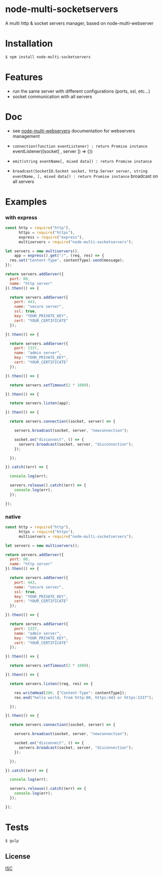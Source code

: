 # node-multi-socketservers
A multi http & socket servers manager, based on node-multi-webserver

# Installation

```bash
$ npm install node-multi-socketservers
```

# Features

  * run the same server with different configurations (ports, ssl, etc...)
  * socket communication with all servers

# Doc

* see [node-multi-webservers](https://www.npmjs.com/package/node-multi-webserver) documentation for webservers management

* ``` connection(function eventListener) : return Promise instance ``` eventListener((socket[ , server ]) => {})
* ``` emit(string eventName[, mixed data]) : return Promise instance ```
* ``` broadcast(SocketIO.Socket socket, http.Server server, string eventName, [, mixed data]) : return Promise instance ``` broadcast on all servers

# Examples

### with express

```js
const http = require("http"),
      https = require("https"),
      express = require("express"),
      multiservers = require("node-multi-socketservers");

let servers = new multiservers(),
    app = express().get("/", (req, res) => {
  res.set("Content-Type", contentType).send(message);
});

return servers.addServer({
  port: 80,
  name: "http server"
}).then(() => {

  return servers.addServer({
    port: 443,
    name: "secure server",
    ssl: true,
    key: "YOUR_PRIVATE_KEY",
    cert: "YOUR_CERTIFICATE"
  });

}).then(() => {

  return servers.addServer({
    port: 1337,
    name: "admin server",
    key: "YOUR_PRIVATE_KEY",
    cert: "YOUR_CERTIFICATE"
  });

}).then(() => {

  return servers.setTimeout(2 * 1000);

}).then(() => {

  return servers.listen(app);

}).then(() => {

  return servers.connection((socket, server) => {

    servers.broadcast(socket, server, "newconnection");

    socket.on("disconnect", () => {
      servers.broadcast(socket, server, "disconnection");
    });

  });

}).catch((err) => {

  console.log(err);

  servers.release().catch((err) => {
    console.log(err);
  });

});
```
### native

```js
const http = require("http"),
      https = require("https"),
      multiservers = require("node-multi-socketservers");

let servers = new multiservers();

return servers.addServer({
  port: 80,
  name: "http server"
}).then(() => {

  return servers.addServer({
    port: 443,
    name: "secure server",
    ssl: true,
    key: "YOUR_PRIVATE_KEY",
    cert: "YOUR_CERTIFICATE"
  });

}).then(() => {

  return servers.addServer({
    port: 1337,
    name: "admin server",
    key: "YOUR_PRIVATE_KEY",
    cert: "YOUR_CERTIFICATE"
  });

}).then(() => {

  return servers.setTimeout(2 * 1000);

}).then(() => {

  return servers.listen((req, res) => {

    res.writeHead(200, {"Content-Type": contentType});
    res.end("hello world, from http:80, https:443 or https:1337");

  });

}).then(() => {

  return servers.connection((socket, server) => {

    servers.broadcast(socket, server, "newconnection");

    socket.on("disconnect", () => {
      servers.broadcast(socket, server, "disconnection");
    });

  });

}).catch((err) => {

  console.log(err);

  servers.release().catch((err) => {
    console.log(err);
  });

});
```


# Tests

```bash
$ gulp
```

## License

  [ISC](LICENSE)

